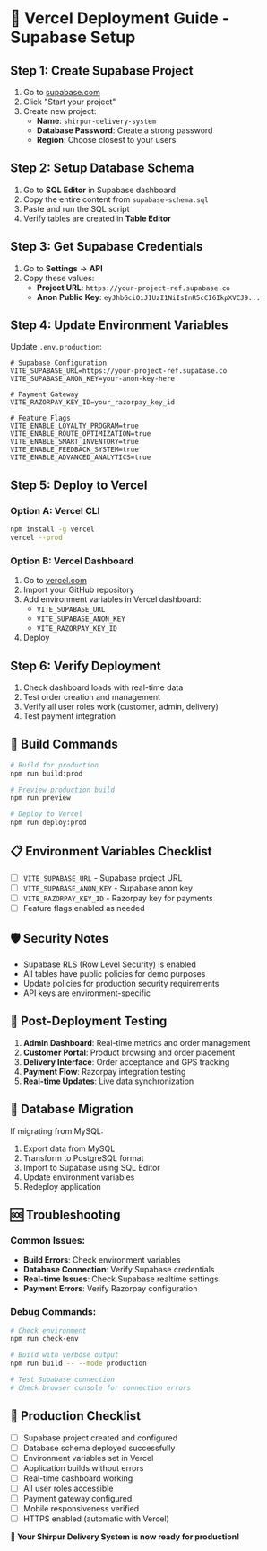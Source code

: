 # 🚀 Vercel Deployment Guide - Supabase Setup

## Step 1: Create Supabase Project

1. Go to [supabase.com](https://supabase.com)
2. Click "Start your project"
3. Create new project:
   - **Name**: `shirpur-delivery-system`
   - **Database Password**: Create a strong password
   - **Region**: Choose closest to your users

## Step 2: Setup Database Schema

1. Go to **SQL Editor** in Supabase dashboard
2. Copy the entire content from `supabase-schema.sql`
3. Paste and run the SQL script
4. Verify tables are created in **Table Editor**

## Step 3: Get Supabase Credentials

1. Go to **Settings** → **API**
2. Copy these values:
   - **Project URL**: `https://your-project-ref.supabase.co`
   - **Anon Public Key**: `eyJhbGciOiJIUzI1NiIsInR5cCI6IkpXVCJ9...`

## Step 4: Update Environment Variables

Update `.env.production`:
```env
# Supabase Configuration
VITE_SUPABASE_URL=https://your-project-ref.supabase.co
VITE_SUPABASE_ANON_KEY=your-anon-key-here

# Payment Gateway
VITE_RAZORPAY_KEY_ID=your_razorpay_key_id

# Feature Flags
VITE_ENABLE_LOYALTY_PROGRAM=true
VITE_ENABLE_ROUTE_OPTIMIZATION=true
VITE_ENABLE_SMART_INVENTORY=true
VITE_ENABLE_FEEDBACK_SYSTEM=true
VITE_ENABLE_ADVANCED_ANALYTICS=true
```

## Step 5: Deploy to Vercel

### Option A: Vercel CLI
```bash
npm install -g vercel
vercel --prod
```

### Option B: Vercel Dashboard
1. Go to [vercel.com](https://vercel.com)
2. Import your GitHub repository
3. Add environment variables in Vercel dashboard:
   - `VITE_SUPABASE_URL`
   - `VITE_SUPABASE_ANON_KEY`
   - `VITE_RAZORPAY_KEY_ID`
4. Deploy

## Step 6: Verify Deployment

1. Check dashboard loads with real-time data
2. Test order creation and management
3. Verify all user roles work (customer, admin, delivery)
4. Test payment integration

## 🔧 Build Commands

```bash
# Build for production
npm run build:prod

# Preview production build
npm run preview

# Deploy to Vercel
npm run deploy:prod
```

## 📋 Environment Variables Checklist

- [ ] `VITE_SUPABASE_URL` - Supabase project URL
- [ ] `VITE_SUPABASE_ANON_KEY` - Supabase anon key
- [ ] `VITE_RAZORPAY_KEY_ID` - Razorpay key for payments
- [ ] Feature flags enabled as needed

## 🛡️ Security Notes

- Supabase RLS (Row Level Security) is enabled
- All tables have public policies for demo purposes
- Update policies for production security requirements
- API keys are environment-specific

## 📱 Post-Deployment Testing

1. **Admin Dashboard**: Real-time metrics and order management
2. **Customer Portal**: Product browsing and order placement
3. **Delivery Interface**: Order acceptance and GPS tracking
4. **Payment Flow**: Razorpay integration testing
5. **Real-time Updates**: Live data synchronization

## 🔄 Database Migration

If migrating from MySQL:
1. Export data from MySQL
2. Transform to PostgreSQL format
3. Import to Supabase using SQL Editor
4. Update environment variables
5. Redeploy application

## 🆘 Troubleshooting

### Common Issues:
- **Build Errors**: Check environment variables
- **Database Connection**: Verify Supabase credentials
- **Real-time Issues**: Check Supabase realtime settings
- **Payment Errors**: Verify Razorpay configuration

### Debug Commands:
```bash
# Check environment
npm run check-env

# Build with verbose output
npm run build -- --mode production

# Test Supabase connection
# Check browser console for connection errors
```

## 🎯 Production Checklist

- [ ] Supabase project created and configured
- [ ] Database schema deployed successfully
- [ ] Environment variables set in Vercel
- [ ] Application builds without errors
- [ ] Real-time dashboard working
- [ ] All user roles accessible
- [ ] Payment gateway configured
- [ ] Mobile responsiveness verified
- [ ] HTTPS enabled (automatic with Vercel)

**🚀 Your Shirpur Delivery System is now ready for production!**
